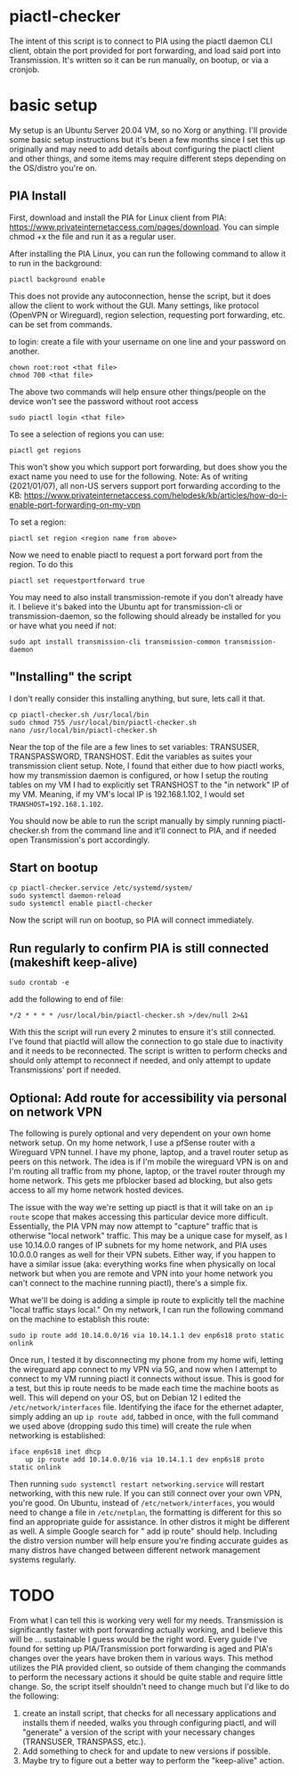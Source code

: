 # piactl-checker

The intent of this script is to connect to PIA using the piactl daemon CLI client, obtain the port provided for port forwarding, and load said port into Transmission. It's written so it can be run manually, on bootup, or via a cronjob.

# basic setup

My setup is an Ubuntu Server 20.04 VM, so no Xorg or anything. I'll provide some basic setup instructions but it's been a few months since I set this up originally and may need to add details about configuring the piactl client and other things, and some items may require different steps depending on the OS/distro you're on.


## PIA Install
First, download and install the PIA for Linux client from PIA: https://www.privateinternetaccess.com/pages/download. You can simple chmod +x the file and run it as a regular user.

After installing the PIA Linux, you can run the following command to allow it to run in the background:

    piactl background enable

This does not provide any autoconnection, hense the script, but it does allow the client to work without the GUI. Many settings, like protocol (OpenVPN or Wireguard), region selection, requesting port forwarding, etc. can be set from commands.

to login:
create a file with your username on one line and your password on another.

    chown root:root <that file>
    chmod 700 <that file>
  
The above two commands will help ensure other things/people on the device won't see the password without root access

    sudo piactl login <that file>

To see a selection of regions you can use:

    piactl get regions

This won't show you which support port forwarding, but does show you the exact name you need to use for the following. Note: As of writing (2021/01/07), all non-US servers support port forwarding according to the KB: https://www.privateinternetaccess.com/helpdesk/kb/articles/how-do-i-enable-port-forwarding-on-my-vpn

To set a region:

    piactl set region <region name from above>
  
Now we need to enable piactl to request a port forward port from the region. To do this

    piactl set requestportforward true

You may need to also install transmission-remote if you don't already have it. I believe it's baked into the Ubuntu apt for transmission-cli or transmission-daemon, so the following should already be installed for you or have what you need if not:

    sudo apt install transmission-cli transmission-common transmission-daemon

## "Installing" the script

I don't really consider this installing anything, but sure, lets call it that.

    cp piactl-checker.sh /usr/local/bin
    sudo chmod 755 /usr/local/bin/piactl-checker.sh
    nano /usr/local/bin/piactl-checker.sh

Near the top of the file are a few lines to set variables: TRANSUSER, TRANSPASSWORD, TRANSHOST. Edit the variables as suites your transmission client setup. Note, I found that either due to how piactl works, how my transmission daemon is configured, or how I setup the routing tables on my VM I had to explicitly set TRANSHOST to the "in network" IP of my VM. Meaning, if my VM's local IP is 192.168.1.102, I would set `TRANSHOST=192.168.1.102`.

You should now be able to run the script manually by simply running piactl-checker.sh from the command line and it'll connect to PIA, and if needed open Transmission's port accordingly.

## Start on bootup

    cp piactl-checker.service /etc/systemd/system/
    sudo systemctl daemon-reload
    sudo systemctl enable piactl-checker

Now the script will run on bootup, so PIA will connect immediately.

## Run regularly to confirm PIA is still connected (makeshift keep-alive)

    sudo crontab -e

add the following to end of file:

    */2 * * * * /usr/local/bin/piactl-checker.sh >/dev/null 2>&1
  
With this the script will run every 2 minutes to ensure it's still connected. I've found that piactld will allow the connection to go stale due to inactivity and it needs to be reconnected. The script is written to perform checks and should only attempt to reconnect if needed, and only attempt to update Transmissions' port if needed.

## Optional: Add route for accessibility via personal on network VPN

The following is purely optional and very dependent on your own home network setup. On my home network, I use a pfSense router with a Wireguard VPN tunnel. I have my phone, laptop, and a travel router setup as peers on this network. The idea is if I'm mobile the wireguard VPN is on and I'm routing all traffic from my phone, laptop, or the travel router through my home network. This gets me pfblocker based ad blocking, but also gets access to all my home network hosted devices.

The issue with the way we're setting up piactl is that it will take on an `ip route` scope that makes accessing this particular device more difficult. Essentially, the PIA VPN may now attempt to "capture" traffic that is otherwise "local network" traffic. This may be a unique case for myself, as I use 10.14.0.0 ranges of IP subnets for my home network, and PIA uses 10.0.0.0 ranges as well for their VPN subets. Either way, if you happen to have a similar issue (aka: everything works fine when physically on local network but when you are remote and VPN into your home network you can't connect to the machine running piactl), there's a simple fix.

What we'll be doing is adding a simple ip route to explicitly tell the machine "local traffic stays local." On my network, I can run the following command on the machine to establish this route:

    sudo ip route add 10.14.0.0/16 via 10.14.1.1 dev enp6s18 proto static onlink

Once run, I tested it by disconnecting my phone from my home wifi, letting the wireguard app connect to my VPN via 5G, and now when I attempt to connect to my VM running piactl it connects without issue. This is good for a test, but this ip route needs to be made each time the machine boots as well. This will depend on your OS, but on Debian 12 I edited the `/etc/network/interfaces` file. Identifying the iface for the ethernet adapter, simply adding an up `ip route add`, tabbed in once, with the full command we used above (dropping sudo this time) will create the rule when networking is established:

    iface enp6s18 inet dhcp
        up ip route add 10.14.0.0/16 via 10.14.1.1 dev enp6s18 proto static onlink

Then running `sudo systemctl restart networking.service` will restart networking, with this new rule. If you can still connect over your own VPN, you're good. On Ubuntu, instead of `/etc/network/interfaces`, you would need to change a file in `/etc/netplan`, the formatting is different for this so find an appropriate guide for assistance. In other distros it might be different as well. A simple Google search for "<distro name> <distro version> add ip route" should help. Including the distro version number will help ensure you're finding accurate guides as many distros have changed between different network management systems regularly.
# TODO

From what I can tell this is working very well for my needs. Transmission is significantly faster with port forwarding actually working, and I believe this will be ... sustainable I guess would be the right word. Every guide I've found for setting up PIA/Transmission port forwarding is aged and PIA's changes over the years have broken them in various ways. This method utilizes the PIA provided client, so outside of them changing the commands to perform the necessary actions it should be quite stable and require little change. So, the script itself shouldn't need to change much but I'd like to do the following:

1. create an install script, that checks for all necessary applications and installs them if needed, walks you through configuring piactl, and will "generate" a version of the script with your necessary changes (TRANSUSER, TRANSPASS, etc.).
1. Add something to check for and update to new versions if possible.
1. Maybe try to figure out a better way to perform the "keep-alive" action.
